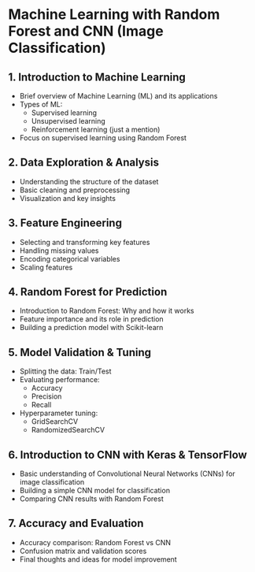 # Machine Learning with Random Forest and CNN (Image Classification)

## 1. Introduction to Machine Learning
- Brief overview of Machine Learning (ML) and its applications
- Types of ML:
  - Supervised learning
  - Unsupervised learning
  - Reinforcement learning (just a mention)
- Focus on supervised learning using Random Forest

## 2. Data Exploration & Analysis
- Understanding the structure of the dataset
- Basic cleaning and preprocessing
- Visualization and key insights

## 3. Feature Engineering
- Selecting and transforming key features
- Handling missing values
- Encoding categorical variables
- Scaling features

## 4. Random Forest for Prediction
- Introduction to Random Forest: Why and how it works
- Feature importance and its role in prediction
- Building a prediction model with Scikit-learn

## 5. Model Validation & Tuning
- Splitting the data: Train/Test
- Evaluating performance:
  - Accuracy
  - Precision
  - Recall
- Hyperparameter tuning:
  - GridSearchCV
  - RandomizedSearchCV

## 6. Introduction to CNN with Keras & TensorFlow
- Basic understanding of Convolutional Neural Networks (CNNs) for image classification
- Building a simple CNN model for classification
- Comparing CNN results with Random Forest

## 7. Accuracy and Evaluation
- Accuracy comparison: Random Forest vs CNN
- Confusion matrix and validation scores
- Final thoughts and ideas for model improvement
